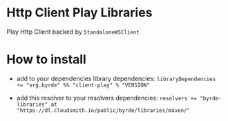 # Http Client Play Libraries

Play Http Client backed by `StandaloneWSClient`

# How to install

* add to your dependencies library dependencies:
```libraryDependencies += "org.byrde" %% "client-play" % "VERSION"```

* add this resolver to your resolvers dependencies:
```resolvers += "byrde-libraries" at "https://dl.cloudsmith.io/public/byrde/libraries/maven/"```

